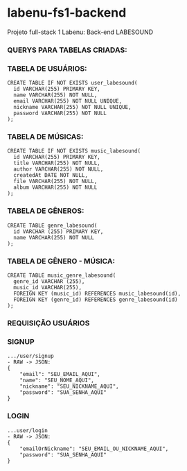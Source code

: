 # labenu-fs1-backend
Projeto full-stack 1 Labenu: Back-end LABESOUND

### QUERYS PARA TABELAS CRIADAS:
### TABELA DE USUÁRIOS:
```
CREATE TABLE IF NOT EXISTS user_labesound(
  id VARCHAR(255) PRIMARY KEY,
  name VARCHAR(255) NOT NULL,
  email VARCHAR(255) NOT NULL UNIQUE,
  nickname VARCHAR(255) NOT NULL UNIQUE,
  password VARCHAR(255) NOT NULL
);
```
### TABELA DE MÚSICAS:
```
CREATE TABLE IF NOT EXISTS music_labesound(
  id VARCHAR(255) PRIMARY KEY,
  title VARCHAR(255) NOT NULL,
  author VARCHAR(255) NOT NULL,
  createdAt DATE NOT NULL,
  file VARCHAR(255) NOT NULL,
  album VARCHAR(255) NOT NULL
);
```
### TABELA DE GÊNEROS:
```
CREATE TABLE genre_labesound(
  id VARCHAR (255) PRIMARY KEY,
  name VARCHAR(255) NOT NULL
);
```
### TABELA DE GÊNERO - MÚSICA:
```
CREATE TABLE music_genre_labesound(
  genre_id VARCHAR (255),
  music_id VARCHAR(255),    
  FOREIGN KEY (music_id) REFERENCES music_labesound(id),
  FOREIGN KEY (genre_id) REFERENCES genre_labesound(id)    
);
```
### REQUISIÇÃO USUÁRIOS 
### SIGNUP
```
.../user/signup
- RAW -> JSON:
{
    "email": "SEU_EMAIL_AQUI",
    "name": "SEU_NOME_AQUI",
    "nickname": "SEU_NICKNAME_AQUI",
    "password": "SUA_SENHA_AQUI"
}
```
### LOGIN
```
...user/login
- RAW -> JSON:
{
    "emailOrNickname": "SEU_EMAIL_OU_NICKNAME_AQUI",
    "password": "SUA_SENHA_AQUI"
}
```
